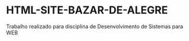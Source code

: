 # HTML-SITE-BAZAR-DE-ALEGRE
Trabalho realizado para disciplina de Desenvolvimento de Sistemas para WEB

